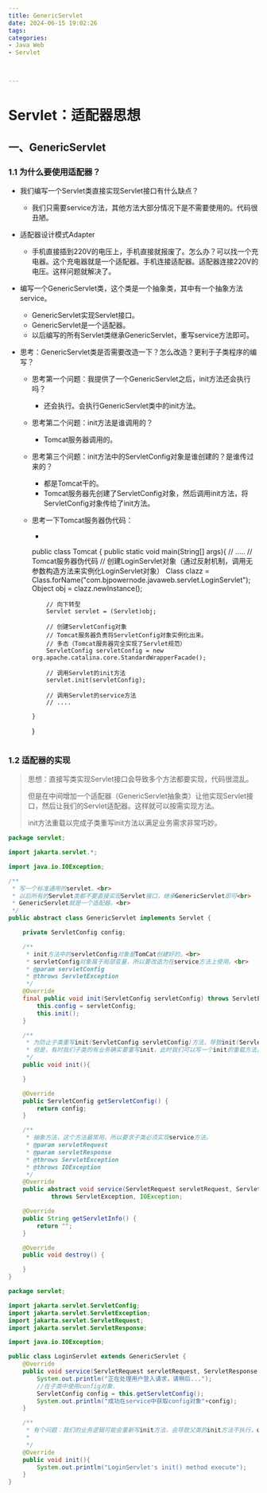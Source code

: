 ```yaml
---
title: GenericServlet
date: 2024-06-15 19:02:26
tags: 
categories: 
- Java Web
- Servlet



---
```



# Servlet：适配器思想

## 一、GenericServlet

### 1.1 为什么要使用适配器？

- 我们编写一个Servlet类直接实现Servlet接口有什么缺点？

    - 我们只需要service方法，其他方法大部分情况下是不需要使用的。代码很丑陋。

- 适配器设计模式Adapter

    - 手机直接插到220V的电压上，手机直接就报废了。怎么办？可以找一个充电器。这个充电器就是一个适配器。手机连接适配器。适配器连接220V的电压。这样问题就解决了。

- 编写一个GenericServlet类，这个类是一个抽象类，其中有一个抽象方法service。

    - GenericServlet实现Servlet接口。
    - GenericServlet是一个适配器。
    - 以后编写的所有Servlet类继承GenericServlet，重写service方法即可。

- 思考：GenericServlet类是否需要改造一下？怎么改造？更利于子类程序的编写？

    - 思考第一个问题：我提供了一个GenericServlet之后，init方法还会执行吗？

        - 还会执行。会执行GenericServlet类中的init方法。

    - 思考第二个问题：init方法是谁调用的？

        - Tomcat服务器调用的。

    - 思考第三个问题：init方法中的ServletConfig对象是谁创建的？是谁传过来的？

        - 都是Tomcat干的。
        - Tomcat服务器先创建了ServletConfig对象，然后调用init方法，将ServletConfig对象传给了init方法。

    - 思考一下Tomcat服务器伪代码：

        - ```java
      public class Tomcat {
          public static void main(String[] args){
              // .....
              // Tomcat服务器伪代码
              // 创建LoginServlet对象（通过反射机制，调用无参数构造方法来实例化LoginServlet对象）
              Class clazz = Class.forName("com.bjpowernode.javaweb.servlet.LoginServlet");
              Object obj = clazz.newInstance();
              
              // 向下转型
              Servlet servlet = (Servlet)obj;
              
              // 创建ServletConfig对象
              // Tomcat服务器负责将ServletConfig对象实例化出来。
              // 多态（Tomcat服务器完全实现了Servlet规范）
              ServletConfig servletConfig = new org.apache.catalina.core.StandardWrapperFacade();
              
              // 调用Servlet的init方法
              servlet.init(servletConfig);
              
              // 调用Servlet的service方法
              // ....
             
          } 
      }
      ```

### 1.2 适配器的实现



> 思想：直接写类实现Servlet接口会导致多个方法都要实现，代码很混乱。
>
> 但是在中间增加一个适配器（GenericServlet抽象类）让他实现Servlet接口，然后让我们的Servlet适配器。这样就可以按需实现方法。
>
> init方法重载以完成子类重写init方法以满足业务需求非常巧妙。

```java
package servlet;

import jakarta.servlet.*;

import java.io.IOException;

/**
 * 写一个标准通用的servlet。<br>
 * 以后所有的Servlet类都不要直接实现Servlet接口，继承GenericServlet即可<br>
 * GenericServlet就是一个适配器。<br>
 */
public abstract class GenericServlet implements Servlet {

    private ServletConfig config;

    /**
     * init方法中的servletConfig对象是TomCat创建好的。<br>
     * servletConfig对象属于局部变量，所以要改造为在service方法上使用。<br>
     * @param servletConfig
     * @throws ServletException
     */
    @Override
    final public void init(ServletConfig servletConfig) throws ServletException {
        this.config = servletConfig;
        this.init();
    }

    /**
     * 为防止子类重写init(ServletConfig servletConfig)方法，导致init(ServletConfig servletConfig)方法不执行，config为空，将其用final修饰。<br>
     * 但是，有时我们子类的有业务确实要重写init，此时我们可以写一个init的重载方法，在init(ServletConfig servletConfig)调用这个重载方法。<br>
     */
    public void init(){

    }

    @Override
    public ServletConfig getServletConfig() {
        return config;
    }

    /**
     * 抽象方法，这个方法最常用，所以要求子类必须实现service方法。
     * @param servletRequest
     * @param servletResponse
     * @throws ServletException
     * @throws IOException
     */
    @Override
    public abstract void service(ServletRequest servletRequest, ServletResponse servletResponse)
            throws ServletException, IOException;

    @Override
    public String getServletInfo() {
        return "";
    }

    @Override
    public void destroy() {

    }
}
```

```java
package servlet;

import jakarta.servlet.ServletConfig;
import jakarta.servlet.ServletException;
import jakarta.servlet.ServletRequest;
import jakarta.servlet.ServletResponse;

import java.io.IOException;

public class LoginServlet extends GenericServlet {
    @Override
    public void service(ServletRequest servletRequest, ServletResponse servletResponse) throws ServletException, IOException {
        System.out.println("正在处理用户登入请求，请稍后...");
        //在子类中使用config对象.
        ServletConfig config = this.getServletConfig();
        System.out.println("成功在service中获取config对象"+config);
    }

    /**
     * 有个问题：我们的业务逻辑可能会重新写init方法，会导致父类的init方法不执行，config为空。
     *
     */
    @Override
    public void init(){
        System.out.println("LoginServlet's init() method execute");
    }
}

```
